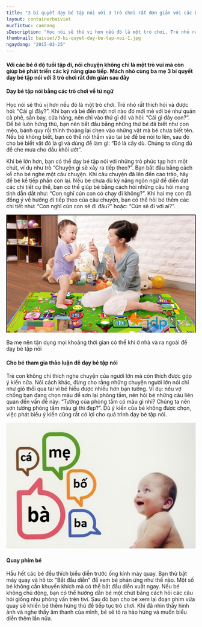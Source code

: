 ```yaml
---
title: "3 bí quyết dạy bé tập nói với 3 trò chơi rất đơn giản với các bé ở độ tuổi tập đi"
layout: containerbaiviet
mucTintuc: camnang
sDescription: "Học nói sẽ thú vị hơn nếu đó là một trò chơi. Trẻ nhỏ rất thích hỏi và được hỏi: “Cái gì đây?”"
thumbnail: baiviet/3-bi-quyet-day-be-tap-noi-1.jpg
ngaydang: "2015-03-25"
---
```

#### Với các bé ở độ tuổi tập đi, nói chuyện không chỉ là một trò vui mà còn giúp bé phát triển các kỹ năng giao tiếp. Mách nhỏ cùng ba mẹ 3 bí quyết dạy bé tập nói với 3 trò chơi rất đơn giản sau đây ####

#### Dạy bé tập nói bằng các trò chơi về từ ngữ

Học nói sẽ thú vị hơn nếu đó là một trò chơi. Trẻ nhỏ rất thích hỏi và được hỏi: “Cái gì đây?”. Khi bạn và bé đến một nơi nào đó mới mẻ với bé như quán cà phê, sân bay, cửa hàng, nên chỉ vào thứ gì đó và hỏi: “Cái gì đây con?”. Để bé luôn hứng thú, bạn nên bắt đầu bằng những thứ bé đã biết như con mèo, bánh quy rồi thỉnh thoảng lại chen vào những vật mà bé chưa biết tên. Nếu bé không biết, bạn có thể nói thầm vào tai bé để bé nói to lên, sau đó cho bé biết vật đó là gì và dùng để làm gì: “Đó là cây dù. Chúng ta dùng dù để che mưa cho đầu khỏi ướt”.

Khi bé lớn hơn, bạn có thể dạy bé tập nói  với những trò phức tạp hơn một chút, ví dụ như trò “Chuyện gì sẽ xảy ra tiếp theo?”. Bạn bắt đầu bằng cách kể cho bé nghe một câu chuyện. Khi câu chuyện đã lên đến cao trào, hãy để bé kể tiếp phần còn lại. Nếu bé chưa đủ kỹ năng ngôn ngữ để diễn đạt các chi tiết cụ thể, bạn có thể giúp bé bằng cách hỏi những câu hỏi mang tính dẫn dắt như: “Con nghĩ cún con có chạy đi không?”. Khi hai mẹ con đã đồng ý về hướng đi tiếp theo của câu chuyện, bạn có thể hỏi bé thêm các chi tiết như: “Con nghĩ cún con sẽ đi đâu?” hoặc: “Cún sẽ đi với ai?”.

![](3-bi-quyet-day-be-tap-noi-1.jpg)

Ba mẹ nên tận dụng mọi khoảng thời gian có thể khi ở nhà và ra ngoài để dạy bé tập nói

#### Cho bé tham gia thảo luận để dạy bé tập nói

Trẻ con không chỉ thích nghe chuyện của người lớn mà còn thích được góp ý kiến nữa. Nói cách khác, đừng cho rằng những chuyện người lớn nói chỉ như gió thổi qua tai vì bé hiểu được nhiều hơn bạn tưởng. Ví dụ: nếu vợ chồng bạn đang chọn màu để sơn lại phòng tắm, nên hỏi bé những câu liên quan đến vấn đề này: “Tường của phòng tắm có màu gì nhỉ? Chúng ta nên sơn tường phòng tắm màu gì thì đẹp?”. Dù ý kiến của bé không được chọn, việc phát biểu ý kiến cũng rất có lợi cho quá trình dạy bé tập nói.

![](3-bi-quyet-day-be-tap-noi-2.jpg)

#### Quay phim bé
Hầu hết các bé đều thích biểu diễn trước ống kính máy quay. Bạn thử bật máy quay và hô to: “Bắt đầu diễn” để xem bé phản ứng như thế nào. Một số bé không cần khuyến khích mà có thể bắt đầu diễn xuất ngay. Nếu bé không chủ động, bạn có thể hướng dẫn bé một chút bằng cách hỏi các câu hỏi giống như phỏng vấn trên tivi. Sau đó bạn cho bé xem lại đoạn phim vừa quay sẽ khiến bé thêm hứng thú để tiếp tục trò chơi. Khi đã nhìn thấy hình ảnh và nghe thấy âm thanh của mình, bé sẽ tỏ ra hào hứng và muốn biểu diễn thêm lần nữa.
